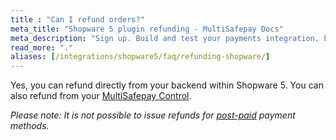 ```yaml
---
title : "Can I refund orders?"
meta_title: "Shopware 5 plugin refunding - MultiSafepay Docs"
meta_description: "Sign up. Build and test your payments integration. Explore our products and services. Use our API Reference, SDKs, and wrappers. Get support."
read_more: "."
aliases: [/integrations/shopware5/faq/refunding-shopware/]
---
```

Yes, you can refund directly from your backend within Shopware 5. You can also refund from your [MultiSafepay Control](https://merchant.multisafepay.com).

_Please note: It is not possible to issue refunds for [post-paid](https://docs.multisafepay.com/payment-methods/billing-suite) payment methods._
